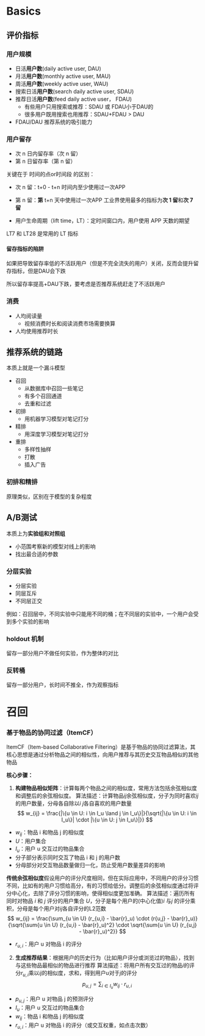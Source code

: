 # Basics
## 评价指标

### 用户规模

- 日活**用户数**(daily active user, DAU)
- 月活**用户数**(monthly active user, MAU)
- 周活**用户数**(weekly active user, WAU)
- 搜索日活**用户数**(search daily active user, SDAU)
- 推荐日活**用户数**(feed daily active user， FDAU)
	- 有些用户只用搜索或推荐：SDAU 或 FDAU小于DAU的
	- 很多用户既用搜索也用推荐：SDAU+FDAU > DAU
- FDAU/DAU 推荐系统的吸引能力

### 用户留存

- 次 n 日内留存率（次 n 留）
- 第 n 日留存率（第 n 留）

关键在于 时间的点or时间段 的区别：
- 次 n 留：t+0 - t+n 时间内至少使用过一次APP
- 第 n 留：**第** t+n 天中使用过一次APP
工业界使用最多的指标为**次 1 留**和**次 7 留**

- 用户生命周期（lift time，LT）：定时间窗口内，用户使用 APP 天数的期望

LT7 和 LT28 是常用的 LT 指标

#### 留存指标的陷阱

如果把导致留存率低的不活跃用户（但是不完全流失的用户）关闭，反而会提升留存指标，但是DAU会下跌

所以留存率提高+DAU下跌，要考虑是否推荐系统赶走了不活跃用户

### 消费

- 人均阅读量
	- 视频消费时长和阅读消费市场需要换算
- 人均使用推荐时长

## 推荐系统的链路

本质上就是一个漏斗模型

- 召回
	- 从数据库中召回一些笔记
	- 有多个召回通道
	- 去重和过滤
- 初排
	- 用机器学习模型对笔记打分
- 精排
	- 用深度学习模型对笔记打分
- 重排
	- 多样性抽样
	- 打散
	- 插入广告

### 初排和精排

原理类似，区别在于模型的复杂程度

## A/B测试

本质上为**实验组和对照组**

- 小范围考察新的模型对线上的影响
- 找出最合适的参数


### 分层实验

- 分层实验
- 同层互斥
- 不同层正交

例如：召回层中，不同实验中只能用不同的桶；在不同层的实验中，一个用户会受到多个实验的影响

### holdout 机制

留存一部分用户不做任何实验，作为整体的对比

### 反转桶

留存一部分用户，长时间不推全，作为观察指标

# 召回

### 基于物品的协同过滤（ItemCF）

ItemCF（Item-based Collaborative Filtering）是基于物品的协同过滤算法，其核心思想是通过分析物品之间的相似性，向用户推荐与其历史交互物品相似的其他物品

**核心步骤：**

1. **构建物品相似矩阵**：计算每两个物品之间的相似度，常用方法包括余弦相似度和调整后的余弦相似度。
算法描述：计算物品$ij$余弦相似度，分子为同时喜欢$ij$的用户数量，分母各自除以$i$ $j$各自喜欢的用户数量
$$
w_{ij} = \frac{|\{u \in U: i \in I_u \land j \in I_u\}|}{\sqrt{|\{u \in U: i \in I_u\}| \cdot |\{u \in U: j \in I_u\}|}}
$$
- $w_{ij}$：物品 i 和物品 j 的相似度
- $U$：用户集合
- $I_u$：用户 u 交互过的物品集合
- 分子部分表示同时交互了物品 i 和 j 的用户数
- 分母部分对交互物品数量做归一化，防止受用户数量差异的影响

**传统余弦相似度**假设用户的评分尺度相同，但在实际应用中，不同用户的评分习惯不同，比如有的用户习惯给高分，有的习惯给低分。调整后的余弦相似度通过将评分中心化，去除了评分习惯的影响，使得相似度更加准确。
算法描述：遍历所有同时对物品 $i$ 和 $j$ 评分的用户集合 $U$，分子是每个用户的(中心化值)$i$ 与$j$ 的评分乘积，分母是每个用户对$i j$各自评分的L2范数
$$
w_{ij} = \frac{\sum_{u \in U} (r_{u,i} - \bar{r}_u) \cdot (r{u,j} - \bar{r}_u)}{\sqrt{\sum{u \in U} (r_{u,i} - \bar{r}_u)^2} \cdot \sqrt{\sum{u \in U} (r_{u,j} - \bar{r}_u)^2}}
$$
- $r_{u,i}$：用户 u 对物品 i 的评分

2. **生成推荐结果**：根据用户的历史行为（比如用户评分或浏览过的物品），找到与这些物品最相似的物品进行推荐
算法描述：将用户所有交互过的物品$i$的评分$r_{u,i}$乘以$ij$的相似度，求和，得到用户$u$对于$j$的评分
$$
p_{u,j} = \sum_{i \in I_u} w_{ij} \cdot r_{u,i}
$$
- $p_{u,j}$：用户 u 对物品 j 的预测评分
- $I_u$：用户 u 交互过的物品集合
- $w_{ij}$：物品 i 和物品 j 的相似度
- $r_{u,i}$：用户 u 对物品 i 的评分（或交互权重，如点击次数）